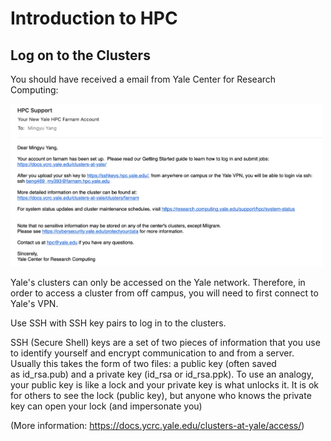 # Introduction to HPC

## Log on to the Clusters

You should have received a email from Yale Center for Research Computing:

<p><div align=left><img width="500" src="https://github.com/MingyuYang-Yale/BENG469/blob/main/Assignment1/mail-from-ycrc.png" alt="foo bar" title="train &amp; tracks" /></p>

Yale's clusters can only be accessed on the Yale network. Therefore, in order to access a cluster from off campus, you will need to first connect to Yale's VPN. 

Use SSH with SSH key pairs to log in to the clusters. 

SSH (Secure Shell) keys are a set of two pieces of information that you use to identify yourself and encrypt communication to and from a server. Usually this takes the form of two files: a public key (often saved as id_rsa.pub) and a private key (id_rsa or id_rsa.ppk). To use an analogy, your public key is like a lock and your private key is what unlocks it. It is ok for others to see the lock (public key), but anyone who knows the private key can open your lock (and impersonate you)


(More information: https://docs.ycrc.yale.edu/clusters-at-yale/access/) 
